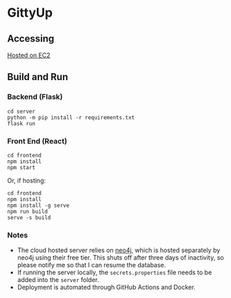 # GittyUp

## Accessing
[Hosted on EC2](http://ec2-3-139-91-77.us-east-2.compute.amazonaws.com:3000)

## Build and Run
### Backend (Flask)
```shell
cd server
python -m pip install -r requirements.txt
flask run
```

### Front End (React)
```shell
cd frontend
npm install
npm start
```
Or, if hosting:
```shell
cd frontend
npm install
npm install -g serve
npm run build
serve -s build
```

### Notes
- The cloud hosted server relies on [neo4j](https://neo4j.com), which is hosted separately by neo4j using their free tier. This shuts off after three days of inactivity, so please notify me so that  I can resume the database.
- If running the server locally, the `secrets.properties` file needs to be added into the `server` folder.
- Deployment is automated through GitHub Actions and Docker.
